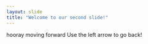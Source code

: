 ```yaml
---
layout: slide
title: "Welcome to our second slide!"
---
```

hooray moving forward
Use the left arrow to go back!
